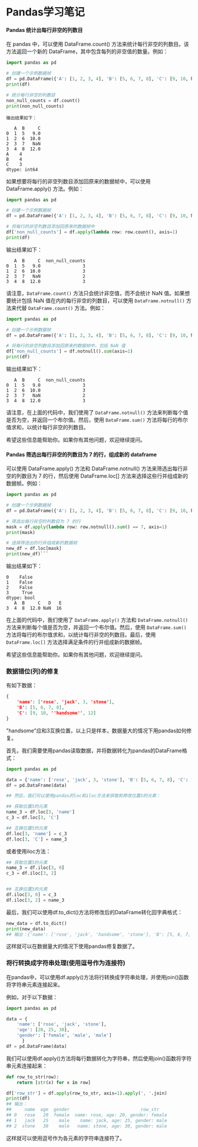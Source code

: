 # Pandas学习笔记


#### Pandas 统计出每行非空的列数目

在 pandas 中，可以使用 DataFrame.count() 方法来统计每行非空的列数目。该方法返回一个新的 DataFrame，其中包含每列的非空值的数量。例如：

```python
import pandas as pd

# 创建一个示例数据帧
df = pd.DataFrame({'A': [1, 2, 3, 4], 'B': [5, 6, 7, 8], 'C': [9, 10, None, 12]})
print(df)

# 统计每行非空的列数目
non_null_counts = df.count()
print(non_null_counts)
```

```
输出结果如下：

   A  B     C
0  1  5   9.0
1  2  6  10.0
2  3  7   NaN
3  4  8  12.0
A    4
B    4
C    3
dtype: int64
```

如果想要将每行的非空列数目添加回原来的数据帧中，可以使用 DataFrame.apply() 方法。例如：

```python
import pandas as pd

# 创建一个示例数据帧
df = pd.DataFrame({'A': [1, 2, 3, 4], 'B': [5, 6, 7, 8], 'C': [9, 10, None, 12]})

# 将每行的非空列数目添加回原来的数据帧中
df['non_null_counts'] = df.apply(lambda row: row.count(), axis=1)
print(df)
```

输出结果如下：

```
   A  B     C  non_null_counts
0  1  5   9.0                3
1  2  6  10.0                3
2  3  7   NaN                2
3  4  8  12.0                3
```

请注意，`DataFrame.count()` 方法只会统计非空值，而不会统计 NaN 值。如果想要统计包括 NaN 值在内的每行非空的列数目，可以使用 `DataFrame.notnull()` 方法来代替 `DataFrame.count()` 方法。例如：

```python
import pandas as pd

# 创建一个示例数据帧
df = pd.DataFrame({'A': [1, 2, 3, 4], 'B': [5, 6, 7, 8], 'C': [9, 10, None, 12]})

# 将每行的非空列数目添加回原来的数据帧中，包括 NaN 值
df['non_null_counts'] = df.notnull().sum(axis=1)
print(df)
```

输出结果如下：

```
   A  B     C  non_null_counts
0  1  5   9.0                3
1  2  6  10.0                3
2  3  7   NaN                2
3  4  8  12.0                3
```

请注意，在上面的代码中，我们使用了 `DataFrame.notnull()` 方法来判断每个值是否为空，并返回一个布尔值。然后，使用 `DataFrame.sum()` 方法将每行的布尔值求和，以统计每行非空的列数目。

希望这些信息能帮助你。如果你有其他问题，欢迎继续提问。

#### Pandas 筛选出每行非空的列数目为 7 的行，组成新的 dataframe

可以使用 DataFrame.apply() 方法和 DataFrame.notnull() 方法来筛选出每行非空的列数目为 7 的行，然后使用 DataFrame.loc[] 方法来选择这些行并组成新的数据帧。例如：

```python
import pandas as pd

# 创建一个示例数据帧
df = pd.DataFrame({'A': [1, 2, 3, 4], 'B': [5, 6, 7, 8], 'C': [9, 10, None, 12], 'D': [None, None, None, None], 'E': [13, 14, 15, 16]})

# 筛选出每行非空的列数目为 7 的行
mask = df.apply(lambda row: row.notnull().sum() == 7, axis=1)
print(mask)

# 选择筛选出的行并组成新的数据帧
new_df = df.loc[mask]
print(new_df)```
```
输出结果如下：
```
0    False
1    False
2    False
3     True
dtype: bool
   A  B     C   D   E
3  4  8  12.0 NaN  16
```

在上面的代码中，我们使用了 `DataFrame.apply()` 方法和 `DataFrame.notnull()` 方法来判断每个值是否为空，并返回一个布尔值。然后，使用 `DataFrame.sum()` 方法将每行的布尔值求和，以统计每行非空的列数目。最后，使用 `DataFrame.loc[]` 方法选择满足条件的行并组成新的数据帧。

希望这些信息能帮助你。如果你有其他问题，欢迎继续提问。

### 数据错位(列)的修复
有如下数据：
```json
{
    'name': ['rose', 'jack', 3, 'stone'],
    'B': [5, 6, 7, 8], 
    'C': [9, 10, ''handsome'', 12]
}
```

"handsome"应和3互换位置，以上只是样本，数据量大的情况下用pandas如何修复。

首先，我们需要使用pandas读取数据，并将数据转化为pandas的DataFrame格式：
```python
import pandas as pd

data = {'name': ['rose', 'jack', 3, 'stone'], 'B': [5, 6, 7, 8], 'C': [9, 10, 'handsome', 12]}
df = pd.DataFrame(data)

## 然后，我们可以使用pandas的loc和iloc方法来获取和修改位置3的元素：

## 获取位置3的元素
name_3 = df.loc[3, 'name']
c_3 = df.loc[3, 'C']

## 互换位置3的元素
df.loc[3, 'name'] = c_3
df.loc[3, 'C'] = name_3
```
或者使用iloc方法：
```python
## 获取位置3的元素
name_3 = df.iloc[3, 0]
c_3 = df.iloc[3, 2]


## 互换位置3的元素
df.iloc[3, 0] = c_3
df.iloc[3, 2] = name_3
```
最后，我们可以使用df.to_dict()方法将修改后的DataFrame转化回字典格式：
```python
new_data = df.to_dict()
print(new_data)
## 输出：{'name': ['rose', 'jack', 'handsome', 'stone'], 'B': [5, 6, 7, 8], 'C': [9, 10, 3, 12]}
```
这样就可以在数据量大的情况下使用pandas修复数据了。

### 将行转换成字符串处理(使用逗号作为连接符)
在pandas中，可以使用df.apply()方法将行转换成字符串处理，并使用join()函数将字符串元素连接起来。

例如，对于以下数据：
```python
import pandas as pd

data = {
    'name': ['rose', 'jack', 'stone'],
    'age': [20, 25, 30], 
    'gender': ['female', 'male', 'male']
      }
df = pd.DataFrame(data)
```
我们可以使用df.apply()方法将每行数据转化为字符串，然后使用join()函数将字符串元素连接起来：
```python
def row_to_str(row):
    return [str(x) for x in row]

df['row_str'] = df.apply(row_to_str, axis=1).apply(', '.join)
print(df)
## 输出：
##     name  age  gender                           row_str
## 0   rose   20  female  name: rose, age: 20, gender: female
## 1   jack   25    male    name: jack, age: 25, gender: male
## 2  stone   30    male   name: stone, age: 30, gender: male
```
这样就可以使用逗号作为各元素的字符串连接符了。
